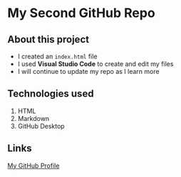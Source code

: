 # My Second GitHub Repo

## About this project
- I created an `index.html` file
- I used **Visual Studio Code** to create and edit my files
- I will continue to update my repo as I learn more

## Technologies used
1. HTML
2. Markdown 
3. GitHub Desktop 

## Links 
[My GitHub Profile](https://github.com/daryn-h)


